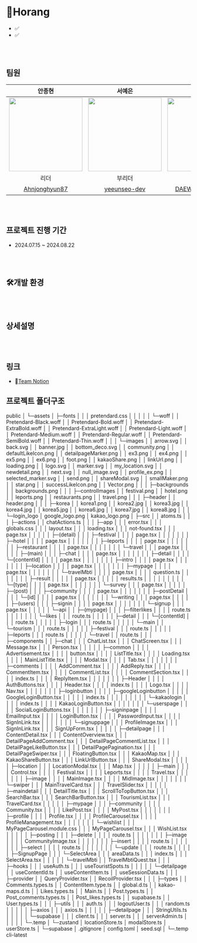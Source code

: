 # 🐯Horang

- ✅
- ✅

<br/><br/>

## 팀원

|                                   안종현                                    |                                   서예은                                   |                                    양대우                                    |                                 김지환                                 |                                 김운성                                 |                                                             이지원                                                              |
| :-------------------------------------------------------------------------: | :------------------------------------------------------------------------: | :--------------------------------------------------------------------------: | :--------------------------------------------------------------------: | :--------------------------------------------------------------------: | :-----------------------------------------------------------------------------------------------------------------------------: |
| <img src="https://avatars.githubusercontent.com/Ahnjonghyun87" width="200"> | <img src="https://avatars.githubusercontent.com/yeeunseo-dev" width="200"> | <img src="https://avatars.githubusercontent.com/DAEWOOYANG0310" width="200"> | <img src="https://avatars.githubusercontent.com/RingKim1" width="200"> | <img src="https://avatars.githubusercontent.com/host2024" width="200"> | <img src="https://crjcsxutfsroqsqumefz.supabase.co/storage/v1/object/public/profiles/public/horang_typography.png" width="200"> |
|                                    리더                                     |                                   부리더                                   |                                     팀원                                     |                                  팀원                                  |                                  팀원                                  |                                                            디자이너                                                             |
|              [Ahnjonghyun87](https://github.com/Ahnjonghyun87)              |              [yeeunseo-dev](https://github.com/yeeunseo-dev)               |             [DAEWOOYANG0310](https://github.com/DAEWOOYANG0310)              |                [RingKim1](https://github.com/RingKim1)                 |                [host2024](https://github.com/host2024)                 |                                                           [이지원]()                                                            |

<br/><br/>

## 프로젝트 진행 기간

- 2024.07.15 ~ 2024.08.22

<br/><br/>

## 🛠️개발 환경

<br/><br/>

## 상세설명

<br/><br/>

## 링크

- 🔗[Team Notion](https://www.notion.so/teamsparta/B_4-366aa6b8804f48f6b39d982da0ea084c)

## 프로젝트 폴더구조

public
│  └─assets
│      ├─fonts
│      │  │  pretendard.css
│      │  │
│      │  └─woff
│      │          Pretendard-Black.woff
│      │          Pretendard-Bold.woff
│      │          Pretendard-ExtraBold.woff
│      │          Pretendard-ExtraLight.woff
│      │          Pretendard-Light.woff
│      │          Pretendard-Medium.woff
│      │          Pretendard-Regular.woff
│      │          Pretendard-SemiBold.woff
│      │          Pretendard-Thin.woff
│      │
│      └─images
│          │  arrow.svg
│          │  back.svg
│          │  banner.jpg
│          │  bottom_deco.svg
│          │  community.png
│          │  defaultLikeIcon.png
│          │  detailpageMarker.png
│          │  ex3.png
│          │  ex4.png
│          │  ex5.png
│          │  ex6.png
│          │  foot.png
│          │  kakaoShare.png
│          │  linkUrl.png
│          │  loading.png
│          │  logo.svg
│          │  marker.svg
│          │  my_location.svg
│          │  newdetail.png
│          │  next.svg
│          │  null_image.svg
│          │  profile_ex.png
│          │  selected_marker.svg
│          │  send.png
│          │  shareModal.svg
│          │  smallMaker.png
│          │  star.png
│          │  successLikeIcon.png
│          │  Vector.png
│          │
│          ├─backgrounds
│          │      backgrounds.png
│          │
│          ├─controlImages
│          │      festival.png
│          │      hotel.png
│          │      leports.png
│          │      restaurants.png
│          │      travel.png
│          │
│          ├─header
│          │      header.png
│          │
│          ├─korea
│          │      korea1.png
│          │      korea2.jpg
│          │      korea3.jpg
│          │      korea4.jpg
│          │      korea5.jpg
│          │      korea6.jpg
│          │      korea7.jpg
│          │      korea8.jpg
│          │
│          └─login_logo
│                  google_logo.png
│                  kakao_logo.png
│
├─src
│  │  atoms.ts
│  │
│  ├─actions
│  │      chatActions.ts
│  │
│  ├─app
│  │  │  error.tsx
│  │  │  globals.css
│  │  │  layout.tsx
│  │  │  loading.tsx
│  │  │  not-found.tsx
│  │  │  page.tsx
│  │  │
│  │  ├─(detail)
│  │  │  ├─festival
│  │  │  │      page.tsx
│  │  │  │
│  │  │  ├─hotel
│  │  │  │      page.tsx
│  │  │  │
│  │  │  ├─leports
│  │  │  │      page.tsx
│  │  │  │
│  │  │  ├─restaurant
│  │  │  │      page.tsx
│  │  │  │
│  │  │  └─travel
│  │  │          page.tsx
│  │  │
│  │  ├─(main)
│  │  │  ├─chat
│  │  │  │      page.tsx
│  │  │  │
│  │  │  ├─detail
│  │  │  │  └─[contentId]
│  │  │  │          page.tsx
│  │  │  │
│  │  │  ├─intro
│  │  │  │      page.tsx
│  │  │  │
│  │  │  ├─location
│  │  │  │      page.tsx
│  │  │  │
│  │  │  ├─mypage
│  │  │  │      page.tsx
│  │  │  │
│  │  │  └─travelMbti
│  │  │      │  page.tsx
│  │  │      │  question.ts
│  │  │      │
│  │  │      ├─result
│  │  │      │  │  page.tsx
│  │  │      │  │  results.ts
│  │  │      │  │
│  │  │      │  └─[type]
│  │  │      │          page.tsx
│  │  │      │
│  │  │      └─survey
│  │  │              page.tsx
│  │  │
│  │  ├─(post)
│  │  │  ├─community
│  │  │  │      page.tsx
│  │  │  │
│  │  │  ├─postDetail
│  │  │  │  └─[id]
│  │  │  │          page.tsx
│  │  │  │
│  │  │  └─writing
│  │  │          page.tsx
│  │  │
│  │  ├─(users)
│  │  │  ├─signin
│  │  │  │      page.tsx
│  │  │  │
│  │  │  └─signup
│  │  │          page.tsx
│  │  │
│  │  └─api
│  │      ├─(mypage)
│  │      │  ├─filterlikes
│  │      │  │      route.ts
│  │      │  │
│  │      │  └─likes
│  │      │          route.ts
│  │      │
│  │      ├─detail
│  │      │  └─[contentId]
│  │      │          route.ts
│  │      │
│  │      ├─login
│  │      │      route.ts
│  │      │
│  │      └─main
│  │          └─tourism
│  │              │  route.ts
│  │              │
│  │              ├─festival
│  │              │      route.ts
│  │              │
│  │              ├─leports
│  │              │      route.ts
│  │              │
│  │              └─travel
│  │                      route.ts
│  │
│  ├─components
│  │  ├─chat
│  │  │      ChatList.tsx
│  │  │      ChatScreen.tsx
│  │  │      Message.tsx
│  │  │      Person.tsx
│  │  │
│  │  ├─common
│  │  │  │  Advertisement.tsx
│  │  │  │  button.tsx
│  │  │  │  ListTitle.tsx
│  │  │  │  Loading.tsx
│  │  │  │  MainListTitle.tsx
│  │  │  │  Modal.tsx
│  │  │  │  Tab.tsx
│  │  │  │
│  │  │  ├─comments
│  │  │  │      AddComment.tsx
│  │  │  │      AddReply.tsx
│  │  │  │      CommentItem.tsx
│  │  │  │      CommentList.tsx
│  │  │  │      CommentSection.tsx
│  │  │  │      index.ts
│  │  │  │      ReplyItem.tsx
│  │  │  │
│  │  │  ├─Header
│  │  │  │      AuthButtons.tsx
│  │  │  │      Header.tsx
│  │  │  │      index.ts
│  │  │  │      Logo.tsx
│  │  │  │      Nav.tsx
│  │  │  │
│  │  │  ├─loginbutton
│  │  │  │  ├─googleLoginbutton
│  │  │  │  │      GoogleLoginButton.tsx
│  │  │  │  │      index.ts
│  │  │  │  │
│  │  │  │  └─kakaologin
│  │  │  │          index.ts
│  │  │  │          KakaoLoginButton.tsx
│  │  │  │
│  │  │  └─userspage
│  │  │      │  SocialLoginButtons.tsx
│  │  │      │
│  │  │      ├─signinpage
│  │  │      │      EmailInput.tsx
│  │  │      │      LoginButton.tsx
│  │  │      │      PasswordInput.tsx
│  │  │      │      SignInLink.tsx
│  │  │      │
│  │  │      └─signuppage
│  │  │              ProfileImage.tsx
│  │  │              SignInLink.tsx
│  │  │              SignUpForm.tsx
│  │  │
│  │  ├─detailpage
│  │  │      ContentDetail.tsx
│  │  │      ContentOverview.tsx
│  │  │      DetailPageAddComment.tsx
│  │  │      DetailPageCommentList.tsx
│  │  │      DetailPageLikeButton.tsx
│  │  │      DetailPagePagination.tsx
│  │  │      DetailPageSwiper.tsx
│  │  │      FloatingButton.tsx
│  │  │      KakaoMap.tsx
│  │  │      KakaoShareButton.tsx
│  │  │      LinkUrlButton.tsx
│  │  │      ShareModal.tsx
│  │  │
│  │  ├─location
│  │  │      LocationModal.tsx
│  │  │      Map.tsx
│  │  │
│  │  ├─main
│  │  │  │  Control.tsx
│  │  │  │  Festival.tsx
│  │  │  │  Leports.tsx
│  │  │  │  Travel.tsx
│  │  │  │
│  │  │  ├─image
│  │  │  │      MainImage.tsx
│  │  │  │      MidImage.tsx
│  │  │  │
│  │  │  └─swiper
│  │  │          MainTravelCard.tsx
│  │  │          TravelSlider.tsx
│  │  │
│  │  ├─maindetail
│  │  │      DetailTitle.tsx
│  │  │      ScrollToTopButton.tsx
│  │  │      SearchBar.tsx
│  │  │      SearchBarButton.tsx
│  │  │      TourismList.tsx
│  │  │      TravelCard.tsx
│  │  │
│  │  ├─mypage
│  │  │  ├─community
│  │  │  │      Community.tsx
│  │  │  │      LikePost.tsx
│  │  │  │      MyPost.tsx
│  │  │  │
│  │  │  ├─profile
│  │  │  │      Profile.tsx
│  │  │  │      ProfileCarousel.tsx
│  │  │  │      ProfileManagement.tsx
│  │  │  │
│  │  │  └─wishlist
│  │  │          MyPageCarousel.module.css
│  │  │          MyPageCarousel.tsx
│  │  │          WishList.tsx
│  │  │
│  │  ├─posting
│  │  │  ├─delete
│  │  │  │      route.ts
│  │  │  │
│  │  │  ├─image
│  │  │  │      CommunityImage.tsx
│  │  │  │
│  │  │  ├─insert
│  │  │  │      route.ts
│  │  │  │
│  │  │  ├─select
│  │  │  │      route.ts
│  │  │  │
│  │  │  └─update
│  │  │          route.ts
│  │  │
│  │  ├─SignupPage
│  │  │  └─SelectArea
│  │  │          areaData.ts
│  │  │          index.ts
│  │  │          SelectArea.tsx
│  │  │
│  │  └─travelMbti
│  │          TravelMbtiQuest.tsx
│  │
│  ├─hooks
│  │  │  useAuth.ts
│  │  │  useTouristSpots.ts
│  │  │
│  │  └─detailpage
│  │          useContentId.ts
│  │          useContentItem.ts
│  │          useSessionData.ts
│  │
│  ├─provider
│  │      QueryProvider.tsx
│  │      RecoilProvider.tsx
│  │
│  ├─types
│  │      Comments.types.ts
│  │      ContentItem.type.ts
│  │      global.d.ts
│  │      kakao-maps.d.ts
│  │      Likes.types.ts
│  │      Main.ts
│  │      Post.types.ts
│  │      Post_comments.types.ts
│  │      Post_likes.types.ts
│  │      supabase.ts
│  │      User.types.ts
│  │
│  ├─utils
│  │  │  auth.ts
│  │  │  logoutUser.ts
│  │  │  random.ts
│  │  │
│  │  ├─axios
│  │  │      axios.ts
│  │  │
│  │  ├─detailpage
│  │  │      StringUtils.ts
│  │  │
│  │  └─supabase
│  │      │  client.ts
│  │      │  server.ts
│  │      │  serverAdmin.ts
│  │      │
│  │      └─.temp
│  └─zustand
│          locationStore.ts
│          modalStore.ts
│          userStore.ts
│
└─supabase
    │  .gitignore
    │  config.toml
    │  seed.sql
    │
    └─.temp
            cli-latest

